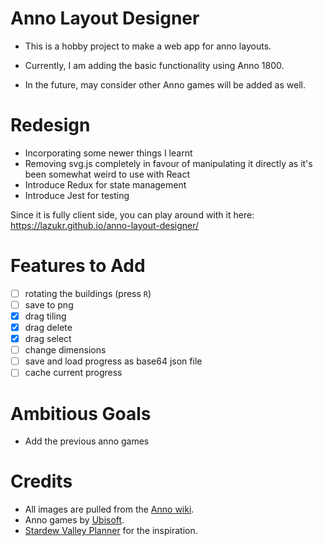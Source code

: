 # Anno Layout Designer

- This is a hobby project to make a web app for anno layouts.

- Currently, I am adding the basic functionality using Anno 1800.

- In the future, may consider other Anno games will be added as well.

# Redesign

- Incorporating some newer things I learnt
- Removing svg.js completely in favour of manipulating it directly as it's been somewhat weird to use with React
- Introduce Redux for state management
- Introduce Jest for testing

Since it is fully client side, you can play around with it here:
https://lazukr.github.io/anno-layout-designer/

# Features to Add

- [ ] rotating the buildings (press `R`)
- [ ] save to png
- [x] drag tiling
- [x] drag delete
- [x] drag select
- [ ] change dimensions
- [ ] save and load progress as base64 json file
- [ ] cache current progress

# Ambitious Goals

- Add the previous anno games

# Credits

- All images are pulled from the [Anno wiki](https://anno1800.fandom.com/wiki/Buildings).
- Anno games by [Ubisoft](https://www.ubisoft.com/).
- [Stardew Valley Planner](https://github.com/hpeinar/stardewplanner) for the inspiration.
